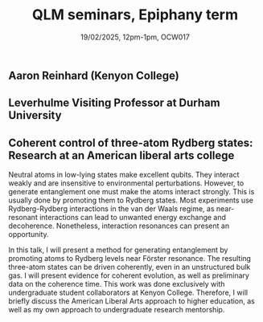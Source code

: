 ﻿---
layout: page
title: QLM seminars, Epiphany term
subtitle: 19/02/2025, 12pm-1pm, OCW017
---

## Aaron Reinhard (Kenyon College)
## Leverhulme Visiting Professor at Durham University

## Coherent control of three-atom Rydberg states: Research at an American liberal arts college

Neutral atoms in low-lying states make excellent qubits.  They interact weakly and are insensitive to environmental perturbations.  However, to generate entanglement one must make the atoms interact strongly.  This is usually done by promoting them to Rydberg states.  Most experiments use Rydberg-Rydberg interactions in the van der Waals regime, as near-resonant interactions can lead to unwanted energy exchange and decoherence.  Nonetheless, interaction resonances can present an opportunity.

In this talk, I will present a method for generating entanglement by promoting atoms to Rydberg levels near Förster resonance.  The resulting three-atom states can be driven coherently, even in an unstructured bulk gas.  I will present evidence for coherent evolution, as well as preliminary data on the coherence time.  This work was done exclusively with undergraduate student collaborators at Kenyon College.  Therefore, I will briefly discuss the American Liberal Arts approach to higher education, as well as my own approach to undergraduate research mentorship.





